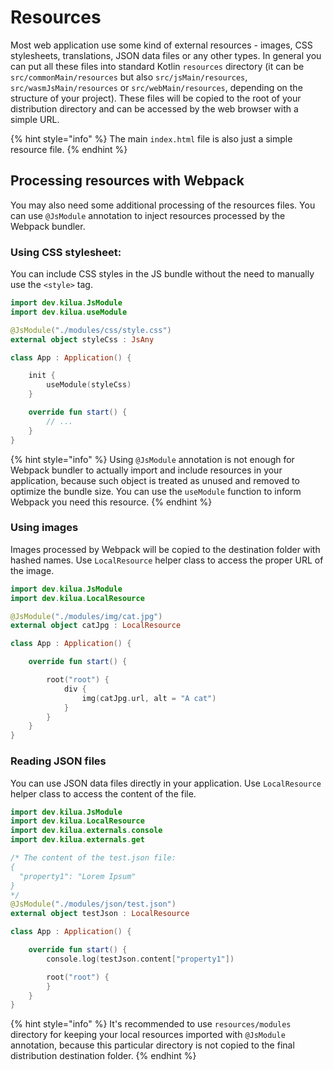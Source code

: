 # Resources

Most web application use some kind of external resources - images, CSS stylesheets, translations, JSON data files or any other types. In general you can put all these files into standard Kotlin `resources` directory (it can be `src/commonMain/resources` but also `src/jsMain/resources`, `src/wasmJsMain/resources` or `src/webMain/resources`, depending on the structure of your project). These files will be copied to the root of your distribution directory and can be accessed by the web browser with a simple URL.

{% hint style="info" %}
The main `index.html` file is also just a simple resource file.
{% endhint %}

## Processing resources with Webpack

You may also need some additional processing of the resources files. You can use `@JsModule` annotation to inject resources processed by the Webpack bundler.&#x20;

### Using CSS stylesheet:

You can include CSS styles in the JS bundle without the need to manually use the `<style>` tag.&#x20;

```kotlin
import dev.kilua.JsModule
import dev.kilua.useModule

@JsModule("./modules/css/style.css")
external object styleCss : JsAny

class App : Application() {

    init {
        useModule(styleCss)
    }

    override fun start() {
        // ...
    }
}
```

{% hint style="info" %}
Using `@JsModule` annotation is not enough for Webpack bundler to actually import and include resources in your application, because such object is treated as unused and removed to optimize the bundle size. You can use the `useModule` function to inform Webpack you need this resource.
{% endhint %}

### Using images

Images processed by Webpack will be copied to the destination folder with hashed names. Use `LocalResource` helper class to access the proper URL of the image.&#x20;

```kotlin
import dev.kilua.JsModule
import dev.kilua.LocalResource

@JsModule("./modules/img/cat.jpg")
external object catJpg : LocalResource

class App : Application() {

    override fun start() {

        root("root") {
            div {
                img(catJpg.url, alt = "A cat")
            }
        }
    }
}
```

### Reading JSON files

You can use JSON data files directly in your application. Use `LocalResource` helper class to access the content of the file.&#x20;

```kotlin
import dev.kilua.JsModule
import dev.kilua.LocalResource
import dev.kilua.externals.console
import dev.kilua.externals.get

/* The content of the test.json file:
{
  "property1": "Lorem Ipsum"
}
*/
@JsModule("./modules/json/test.json")
external object testJson : LocalResource

class App : Application() {

    override fun start() {
        console.log(testJson.content["property1"])

        root("root") {
        }
    }
}
```

{% hint style="info" %}
It's recommended to use `resources/modules` directory for keeping your local resources imported with `@JsModule` annotation, because this particular directory is not copied to the final distribution destination folder.
{% endhint %}
